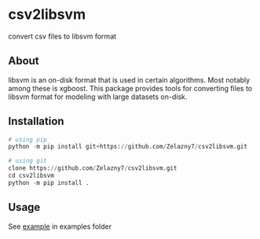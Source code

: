 # csv2libsvm

convert csv files to libsvm format

## About

libsvm is an on-disk format that is used in certain algorithms. Most notably
among these is xgboost. This package provides tools for converting files to
libsvm format for modeling with large datasets on-disk.

## Installation

```python
# using pip
python -m pip install git+https://github.com/Zelazny7/csv2libsvm.git

# using git
clone https://github.com/Zelazny7/csv2libsvm.git
cd csv2libsvm
python -m pip install .
```

## Usage

See [example](/examples/example01.ipynb) in examples folder